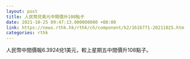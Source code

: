 ```yaml
---
layout: post
title: 人民幣兌美元中間價升108點子
date: 2021-10-25 09:47:13.000000000 +08:00
link: https://news.rthk.hk/rthk/ch/component/k2/1616771-20211025.htm
categories: rthk
---
```


人民幣中間價報6.3924兌1美元，較上星期五中間價升108點子。

